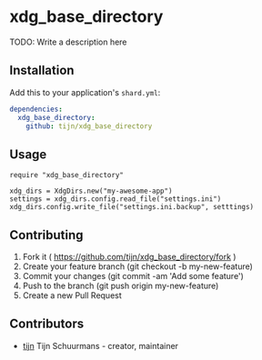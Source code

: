 # xdg_base_directory

TODO: Write a description here

## Installation

Add this to your application's `shard.yml`:

```yaml
dependencies:
  xdg_base_directory:
    github: tijn/xdg_base_directory
```

## Usage

```crystal
require "xdg_base_directory"

xdg_dirs = XdgDirs.new("my-awesome-app")
settings = xdg_dirs.config.read_file("settings.ini")
xdg_dirs.config.write_file("settings.ini.backup", setttings)
```

## Contributing

1. Fork it ( https://github.com/tijn/xdg_base_directory/fork )
2. Create your feature branch (git checkout -b my-new-feature)
3. Commit your changes (git commit -am 'Add some feature')
4. Push to the branch (git push origin my-new-feature)
5. Create a new Pull Request

## Contributors

- [tijn](https://github.com/tijn) Tijn Schuurmans - creator, maintainer
